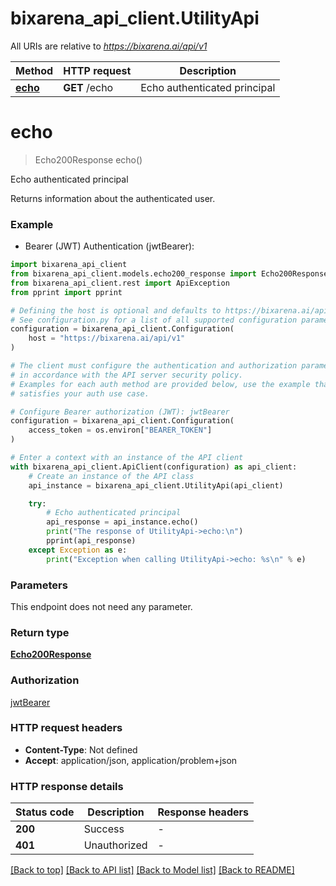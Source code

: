 # bixarena_api_client.UtilityApi

All URIs are relative to *https://bixarena.ai/api/v1*

| Method                         | HTTP request  | Description                  |
| ------------------------------ | ------------- | ---------------------------- |
| [**echo**](UtilityApi.md#echo) | **GET** /echo | Echo authenticated principal |

# **echo**

> Echo200Response echo()

Echo authenticated principal

Returns information about the authenticated user.

### Example

- Bearer (JWT) Authentication (jwtBearer):

```python
import bixarena_api_client
from bixarena_api_client.models.echo200_response import Echo200Response
from bixarena_api_client.rest import ApiException
from pprint import pprint

# Defining the host is optional and defaults to https://bixarena.ai/api/v1
# See configuration.py for a list of all supported configuration parameters.
configuration = bixarena_api_client.Configuration(
    host = "https://bixarena.ai/api/v1"
)

# The client must configure the authentication and authorization parameters
# in accordance with the API server security policy.
# Examples for each auth method are provided below, use the example that
# satisfies your auth use case.

# Configure Bearer authorization (JWT): jwtBearer
configuration = bixarena_api_client.Configuration(
    access_token = os.environ["BEARER_TOKEN"]
)

# Enter a context with an instance of the API client
with bixarena_api_client.ApiClient(configuration) as api_client:
    # Create an instance of the API class
    api_instance = bixarena_api_client.UtilityApi(api_client)

    try:
        # Echo authenticated principal
        api_response = api_instance.echo()
        print("The response of UtilityApi->echo:\n")
        pprint(api_response)
    except Exception as e:
        print("Exception when calling UtilityApi->echo: %s\n" % e)
```

### Parameters

This endpoint does not need any parameter.

### Return type

[**Echo200Response**](Echo200Response.md)

### Authorization

[jwtBearer](../README.md#jwtBearer)

### HTTP request headers

- **Content-Type**: Not defined
- **Accept**: application/json, application/problem+json

### HTTP response details

| Status code | Description  | Response headers |
| ----------- | ------------ | ---------------- |
| **200**     | Success      | -                |
| **401**     | Unauthorized | -                |

[[Back to top]](#) [[Back to API list]](../README.md#documentation-for-api-endpoints) [[Back to Model list]](../README.md#documentation-for-models) [[Back to README]](../README.md)
